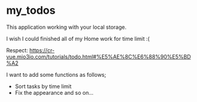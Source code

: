 # my_todos

This application working with your local storage.

I wish I could finished all of my Home work for time limit :(

Respect: https://cr-vue.mio3io.com/tutorials/todo.html#%E5%AE%8C%E6%88%90%E5%BD%A2


I want to add some functions as follows;

- Sort tasks by time limit
- Fix the appearance
and so on...

